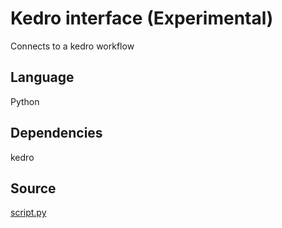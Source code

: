 # Kedro interface (Experimental)

Connects to a kedro workflow

## Language
Python

## Dependencies
kedro

## Source
[script.py](https://github.com/visokio/omniscope-custom-blocks/blob/master/Analytics/Interfaces/Kedro/script.py)
